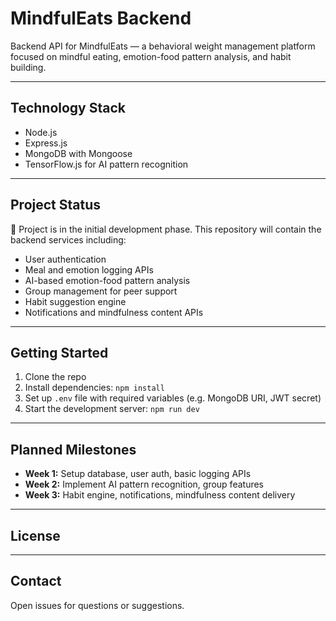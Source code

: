 # MindfulEats Backend

Backend API for MindfulEats — a behavioral weight management platform focused on mindful eating, emotion-food pattern analysis, and habit building.

---

## Technology Stack

- Node.js  
- Express.js  
- MongoDB with Mongoose  
- TensorFlow.js for AI pattern recognition  

---

## Project Status

🚧 Project is in the initial development phase. This repository will contain the backend services including:

- User authentication  
- Meal and emotion logging APIs  
- AI-based emotion-food pattern analysis  
- Group management for peer support  
- Habit suggestion engine  
- Notifications and mindfulness content APIs  

---

## Getting Started

1. Clone the repo  
2. Install dependencies: `npm install`  
3. Set up `.env` file with required variables (e.g. MongoDB URI, JWT secret)  
4. Start the development server: `npm run dev`  

---

## Planned Milestones

- **Week 1:** Setup database, user auth, basic logging APIs  
- **Week 2:** Implement AI pattern recognition, group features  
- **Week 3:** Habit engine, notifications, mindfulness content delivery  

---

## License



---

## Contact

Open issues for questions or suggestions.

